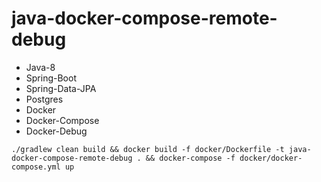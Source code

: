 # java-docker-compose-remote-debug

- Java-8
- Spring-Boot
- Spring-Data-JPA
- Postgres
- Docker
- Docker-Compose
- Docker-Debug

```shell 
./gradlew clean build && docker build -f docker/Dockerfile -t java-docker-compose-remote-debug . && docker-compose -f docker/docker-compose.yml up

```